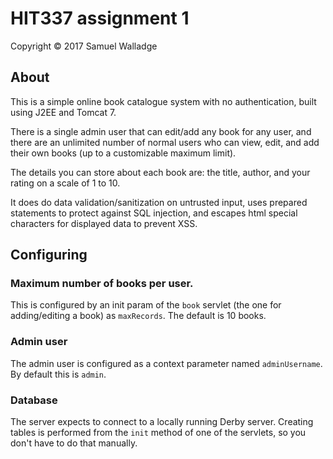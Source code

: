 
# HIT337 assignment 1

Copyright © 2017 Samuel Walladge

## About

This is a simple online book catalogue system with no authentication, built using J2EE and Tomcat 7.

There is a single admin user that can edit/add any book for any user, and there are an unlimited number of normal users
who can view, edit, and add their own books (up to a customizable maximum limit).

The details you can store about each book are: the title, author, and your rating on a scale of 1 to 10.

It does do data validation/sanitization on untrusted input, uses prepared statements to protect against SQL injection,
and escapes html special characters for displayed data to prevent XSS.


## Configuring

### Maximum number of books per user.

This is configured by an init param of the `book` servlet (the one for adding/editing a book) as `maxRecords`.
The default is 10 books.

### Admin user

The admin user is configured as a context parameter named `adminUsername`. By default this is `admin`.

### Database

The server expects to connect to a locally running Derby server. Creating tables is performed from the `init` method of
one of the servlets, so you don't have to do that manually.
